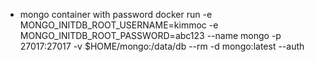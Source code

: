 - mongo container with password
  docker run -e MONGO_INITDB_ROOT_USERNAME=kimmoc -e MONGO_INITDB_ROOT_PASSWORD=abc123 --name mongo -p 27017:27017 -v $HOME/mongo:/data/db --rm -d mongo:latest --auth
